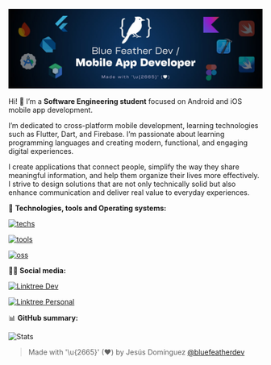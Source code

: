 ![](bluefeatherdev_header.jpg)

Hi! 👋 I’m a **Software Engineering student** focused on Android and iOS mobile app development.    

I’m dedicated to cross-platform mobile development, learning technologies such as Flutter, Dart, and Firebase. I’m passionate about learning programming languages and creating modern, functional, and engaging digital experiences.

I create applications that connect people, simplify the way they share meaningful information, and help them organize their lives more effectively. I strive to design solutions that are not only technically solid but also enhance communication and deliver real value to everyday experiences.


🎯 **Technologies, tools and Operating systems:**

[![techs](https://skills.syvixor.com/api/icons?i=flutter,dart,firebase,amazonwebservices,python,fastapi,mongodb,postgresql,json,jsonschema,jwt,openapi,oauth,websocket,rest,graphql,docker,kubernetes,bash&perline=8&radius=40)](https://github.com/syvixor/skills-icons)

[![tools](https://skills.syvixor.com/api/icons?i=vscode,androidstudio,googlecolaboratory,figma,canva,markdown,mermaid,obsidian,notion,git,github,githubactions,githubcopilot,gitlab,gemini,discord,uvicorn,swagger,redoc,thunderclient,vercel&perline=8&radius=40)](https://github.com/syvixor/skills-icons)

[![oss](https://skills.syvixor.com/api/icons?i=android,ios,macos,windows,ubuntu&perline=8&radius=40)](https://github.com/syvixor/skills-icons)

🧑‍💻 **Social media:**

[![Linktree Dev](https://img.shields.io/badge/linktr.ee_(dev)_-bluefeather.dev-0F4C75?style=for-the-badge&logo=linktree&labelColor=101010)](https://www.linktr.ee/bluefeather.dev)

[![Linktree Personal](https://img.shields.io/badge/linktr.ee_(personal)_-jesusdominguez2004-006A71?style=for-the-badge&logo=linktree&labelColor=101010)](https://www.linktr.ee/jesusdominguez2004)

📊 **GitHub summary:**

<img src="http://github-profile-summary-cards.vercel.app/api/cards/stats?username=bluefeatherdev&theme=noctis_minimus&locale=en" alt="Stats" />

> Made with '\u{2665}' (♥) by Jesús Domínguez [@bluefeatherdev](https://github.com/bluefeatherdev/)
